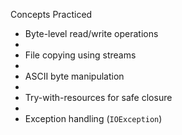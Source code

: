 Concepts Practiced

- Byte-level read/write operations
- 
- File copying using streams
- 
- ASCII byte manipulation
- 
- Try-with-resources for safe closure
- 
- Exception handling (`IOException`)  

